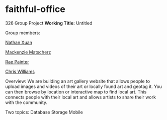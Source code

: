 # faithful-office
326 Group Project
**Working Title:**
Untitled

Group members:

[Nathan Xuan](team/faithful-office_Nathan_Xuan) 

[Mackenzie Matscherz](team/mackenziematscherz.md)

[Rae Painter](team/Rae_Painter.md)

[Chris Williams](team/Chris_Williams.md)


Overview: 
	We are building an art gallery website that allows people
to upload images and videos of their art or locally found art and 
geotag it. You can then browse by location or interactive map to 
find local art. This connects people with their local art and 
allows artists to share their work with the community.



Two topics: 
Database Storage
Mobile


